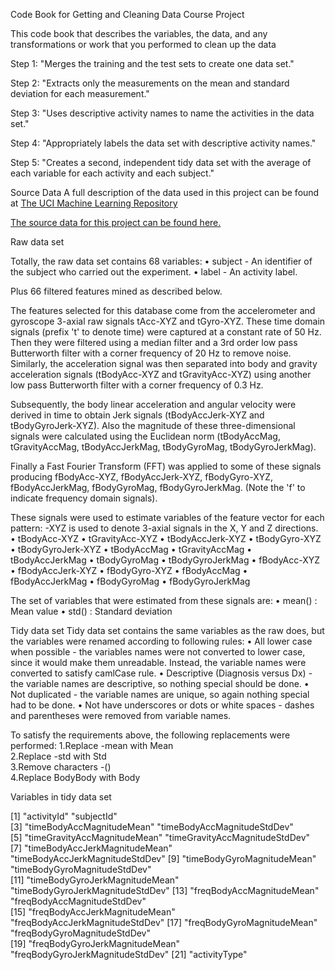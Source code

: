 Code Book for Getting and Cleaning Data Course Project

This code book that describes the variables, the data, and any transformations or work that you performed to clean up the data

Step 1: "Merges the training and the test sets to create one data set."

Step 2: "Extracts only the measurements on the mean and standard deviation for each measurement."

Step 3: "Uses descriptive activity names to name the activities in the data set."

Step 4: "Appropriately labels the data set with descriptive activity names." 

Step 5: "Creates a second, independent tidy data set with the average of each variable for each activity and each subject."

Source Data 
A full description of the data used in this project can be found at [The UCI Machine Learning Repository](http://archive.ics.uci.edu/ml/datasets/Human+Activity+Recognition+Using+Smartphones) 

 
[The source data for this project can be found here.](https://d396qusza40orc.cloudfront.net/getdata%2Fprojectfiles%2FUCI%20HAR%20Dataset.zip) 


Raw data set

Totally, the raw data set contains 68 variables:
•  subject  - An identifier of the subject who carried out the experiment.
•  label  - An activity label.

Plus 66 filtered features mined as described below.

The features selected for this database come from the accelerometer and gyroscope 3-axial raw signals tAcc-XYZ and tGyro-XYZ. These time domain signals (prefix 't' to denote time) were captured at a constant rate of 50 Hz. Then they were filtered using a median filter and a 3rd order low pass Butterworth filter with a corner frequency of 20 Hz to remove noise. Similarly, the acceleration signal was then separated into body and gravity acceleration signals (tBodyAcc-XYZ and tGravityAcc-XYZ) using another low pass Butterworth filter with a corner frequency of 0.3 Hz. 

Subsequently, the body linear acceleration and angular velocity were derived in time to obtain Jerk signals (tBodyAccJerk-XYZ and tBodyGyroJerk-XYZ). Also the magnitude of these three-dimensional signals were calculated using the Euclidean norm (tBodyAccMag, tGravityAccMag, tBodyAccJerkMag, tBodyGyroMag, tBodyGyroJerkMag). 

Finally a Fast Fourier Transform (FFT) was applied to some of these signals producing fBodyAcc-XYZ, fBodyAccJerk-XYZ, fBodyGyro-XYZ, fBodyAccJerkMag, fBodyGyroMag, fBodyGyroJerkMag. (Note the 'f' to indicate frequency domain signals). 

These signals were used to estimate variables of the feature vector for each pattern:
 -XYZ  is used to denote 3-axial signals in the X, Y and Z directions.
• tBodyAcc-XYZ 
• tGravityAcc-XYZ 
• tBodyAccJerk-XYZ 
• tBodyGyro-XYZ 
• tBodyGyroJerk-XYZ 
• tBodyAccMag 
• tGravityAccMag 
• tBodyAccJerkMag 
• tBodyGyroMag 
• tBodyGyroJerkMag 
• fBodyAcc-XYZ 
• fBodyAccJerk-XYZ 
• fBodyGyro-XYZ 
• fBodyAccMag 
• fBodyAccJerkMag 
• fBodyGyroMag 
• fBodyGyroJerkMag 

The set of variables that were estimated from these signals are: 
•  mean() : Mean value
•  std() : Standard deviation



Tidy data set
Tidy data set contains the same variables as the raw does, but the variables were renamed according to following rules:
•  All lower case when possible  - the variables names were not converted to lower case, since it would make them unreadable. Instead, the variable names were converted to satisfy  camlCase  rule.
•  Descriptive (Diagnosis versus Dx)  - the variable names are descriptive, so nothing special should be done.
•  Not duplicated  - the variable names are unique, so again nothing special had to be done.
•  Not have underscores or dots or white spaces  - dashes and parentheses were removed from variable names.

To satisfy the requirements above, the following replacements were performed:
1.Replace  -mean  with  Mean  
2.Replace  -std  with  Std  
3.Remove characters  -()  
4.Replace  BodyBody  with  Body  



Variables in tidy data set

 [1] "activityId"                      "subjectId"                      
 [3] "timeBodyAccMagnitudeMean"        "timeBodyAccMagnitudeStdDev"     
 [5] "timeGravityAccMagnitudeMean"     "timeGravityAccMagnitudeStdDev"  
 [7] "timeBodyAccJerkMagnitudeMean"    "timeBodyAccJerkMagnitudeStdDev" 
 [9] "timeBodyGyroMagnitudeMean"       "timeBodyGyroMagnitudeStdDev"    
[11] "timeBodyGyroJerkMagnitudeMean"   "timeBodyGyroJerkMagnitudeStdDev"
[13] "freqBodyAccMagnitudeMean"        "freqBodyAccMagnitudeStdDev"     
[15] "freqBodyAccJerkMagnitudeMean"    "freqBodyAccJerkMagnitudeStdDev" 
[17] "freqBodyGyroMagnitudeMean"       "freqBodyGyroMagnitudeStdDev"    
[19] "freqBodyGyroJerkMagnitudeMean"   "freqBodyGyroJerkMagnitudeStdDev"
[21] "activityType"   
